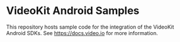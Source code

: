 # VideoKit Android Samples

This repository hosts sample code for the integration of the VideoKit Android SDKs. 
See https://docs.video.io for more information.
